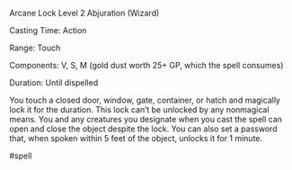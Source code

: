 Arcane Lock
Level 2 Abjuration (Wizard)

Casting Time: Action

Range: Touch

Components: V, S, M (gold dust worth 25+ GP, which the spell consumes)

Duration: Until dispelled

You touch a closed door, window, gate, container, or hatch and magically lock it for the duration. This lock can’t be unlocked by any nonmagical means. You and any creatures you designate when you cast the spell can open and close the object despite the lock. You can also set a password that, when spoken within 5 feet of the object, unlocks it for 1 minute.

#spell